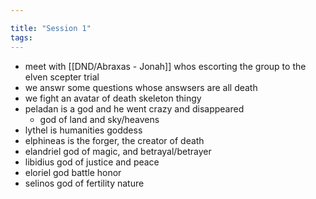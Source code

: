```yaml
---

title: "Session 1"
tags:
---
```

- meet with [[DND/Abraxas - Jonah]] whos escorting the group to the elven scepter trial
- we answr some questions whose answsers are all death
- we fight an avatar of death skeleton thingy
- peladan is a god and he went crazy and disappeared
	- god of land and sky/heavens
- lythel is humanities goddess
- elphineas is the forger, the creator of death
- elandriel god of magic, and betrayal/betrayer
- libidius god of justice and peace
- eloriel god battle honor
- selinos god of fertility nature